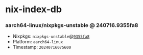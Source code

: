 # nix-index-db
### aarch64-linux/nixpkgs-unstable @ 240716.9355fa8
- Nixpkgs: `nixpkgs-unstable`@[`9355fa8`](https://github.com/NixOS/nixpkgs/commit/9355fa86e6f27422963132c2c9aeedb0fb963d93)
- Platform: `aarch64-linux`
- Timestamp: `20240716075600`

